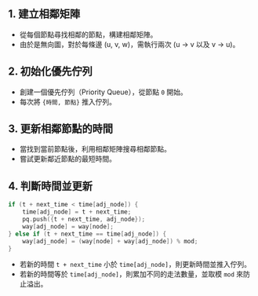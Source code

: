 ## 1. 建立相鄰矩陣
- 從每個節點尋找相鄰的節點，構建相鄰矩陣。
- 由於是無向圖，對於每條邊 (u, v, w)，需執行兩次 (u -> v 以及 v -> u)。

## 2. 初始化優先佇列
- 創建一個優先佇列（Priority Queue），從節點 `0` 開始。
- 每次將 `{時間, 節點}` 推入佇列。

## 3. 更新相鄰節點的時間
- 當找到當前節點後，利用相鄰矩陣搜尋相鄰節點。
- 嘗試更新鄰近節點的最短時間。

## 4. 判斷時間並更新
```cpp
if (t + next_time < time[adj_node]) {
    time[adj_node] = t + next_time;
    pq.push({t + next_time, adj_node});
    way[adj_node] = way[node];
} else if (t + next_time == time[adj_node]) {
    way[adj_node] = (way[node] + way[adj_node]) % mod;
}
```
- 若新的時間 `t + next_time` 小於 `time[adj_node]`，則更新時間並推入佇列。
- 若新的時間等於 `time[adj_node]`，則累加不同的走法數量，並取模 `mod` 來防止溢出。


